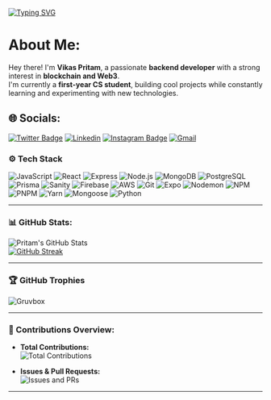 [![Typing SVG](https://readme-typing-svg.demolab.com?font=Fira+Code&pause=1000&multiline=true&width=435&lines=Hello+everyone!;This+is+Vikas+Pritam)](https://git.io/typing-svg)
# About Me: 
Hey there! I'm **Vikas Pritam**, a passionate **backend developer** with a strong interest in **blockchain and Web3**.  
I'm currently a **first-year CS student**, building cool projects while constantly learning and experimenting with new technologies.  

## 🌐 Socials:
[![Twitter Badge](https://img.shields.io/badge/-Twitter-1da1f2?labelColor=1da1f2&logo=twitter&logoColor=white&link=https://x.com/MonsterTonGames)](https://x.com/MonsterTonGames)
[![Linkedin](https://img.shields.io/badge/-LinkedIn-blue?style=flat&logo=Linkedin&logoColor=white)](https://www.linkedin.com/in/vikas-pritam-176601281//)
[![Instagram Badge](https://img.shields.io/badge/-Instagram-purple?logo=instagram&logoColor=white&link=https://instagram.com/fruity_gumbo//)](https://www.instagram.com/fruity_gumbo/)
[![Gmail](https://img.shields.io/badge/-Gmail-c14438?style=flat&logo=Gmail&logoColor=white)](mailto:pritamsocrates@gmail.com)

### ⚙️ Tech Stack

![JavaScript](https://img.shields.io/badge/-Javascript-05122A?style=for-the-badge&logo=Javascript&color=353535) ![React](https://img.shields.io/badge/-React-05122A?style=for-the-badge&logo=React&color=353535)
![Express](https://img.shields.io/badge/-Express-05122A?style=for-the-badge&logo=Express&color=353535) ![Node.js](https://img.shields.io/badge/-Node.js-05122A?style=for-the-badge&logo=Node.js&color=353535) ![MongoDB](https://img.shields.io/badge/-MongoDB-05122A?style=for-the-badge&logo=MongoDB&color=353535) ![PostgreSQL](https://img.shields.io/badge/-PostgreSQL-05122A?style=for-the-badge&logo=PostgreSQL&color=353535) ![Prisma](https://img.shields.io/badge/-Prisma-05122A?style=for-the-badge&logo=Prisma&color=353535) ![Sanity](https://img.shields.io/badge/-Sanity-05122A?style=for-the-badge&logo=Sanity&color=353535) ![Firebase](https://img.shields.io/badge/-Firebase-05122A?style=for-the-badge&logo=Firebase&color=353535) ![AWS](https://img.shields.io/badge/-AWS-05122A?style=for-the-badge&logo=Amazon-AWS&color=353535) ![Git](https://img.shields.io/badge/-Git-05122A?style=for-the-badge&logo=Git&color=353535) ![Expo](https://img.shields.io/badge/-Expo-05122A?style=for-the-badge&logo=Expo&color=353535) ![Nodemon](https://img.shields.io/badge/-Nodemon-05122A?style=for-the-badge&logo=Nodemon&color=353535) ![NPM](https://img.shields.io/badge/-NPM-05122A?style=for-the-badge&logo=NPM&color=353535) ![PNPM](https://img.shields.io/badge/-PNPM-05122A?style=for-the-badge&logo=PNPM&color=353535) ![Yarn](https://img.shields.io/badge/-Yarn-05122A?style=for-the-badge&logo=Yarn&color=353535) ![Mongoose](https://img.shields.io/badge/-Mongoose-05122A?style=for-the-badge&logo=Mongoose&color=353535) ![Python](https://img.shields.io/badge/-Python-05122A?style=for-the-badge&logo=Python&color=353535)

---

### 📊 GitHub Stats:

![Pritam's GitHub Stats](https://github-readme-stats.vercel.app/api?username=pritam-ago&show_icons=true&theme=radical&count_private=true)  
[![GitHub Streak](https://github-readme-streak-stats.herokuapp.com/?user=pritam-ago&theme=radical)](https://github-readme-streak-stats.herokuapp.com/?user=pritam-ago&theme=radical)

---

### 🏆 GitHub Trophies

![Gruvbox](https://github-profile-trophy.vercel.app/?username=pritam-ago&theme=gruvbox)

---

### 🚀 Contributions Overview:

- **Total Contributions:**  
![Total Contributions](https://github-profile-summary-cards.vercel.app/api/cards/profile-details?username=pritam-ago&theme=radical)

- **Issues & Pull Requests:**  
![Issues and PRs](https://github-readme-stats.vercel.app/api?username=pritam-ago&count_private=true&show_icons=true&hide_title=true&theme=radical)



---

